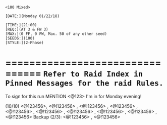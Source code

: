 ```MD
<100 Mixed>

[DATE:](Monday 01/22/18)

[TIME:](21:00)
[REQ:](AT 3 & FW 3)
[MAX:](0 FF, 0 FW, Max. 50 of any other seed)
[SEEDS:](100)
[STYLE:](2-Phase)
```
================================
```Refer to Raid Index in Pinned Messages for the raid Rules.```
================================
To sign for this run MENTION <@123> I'm in for Monday evening!

(10/10)
<@123456>,  <@!123456> , <@!123456> , <@123456> , <@!123456> , <@!123456> , <@!123456> , <@!123456> , <@!123456> , <@!123456>
Backup (2/3): <@!123456> , <@!123456>
